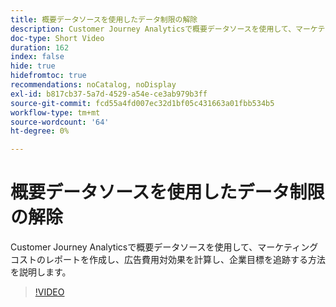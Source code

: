 ```yaml
---
title: 概要データソースを使用したデータ制限の解除
description: Customer Journey Analyticsで概要データソースを使用して、マーケティングコストのレポートを作成し、広告費用対効果を計算し、企業目標を追跡する方法を説明します。
doc-type: Short Video
duration: 162
index: false
hide: true
hidefromtoc: true
recommendations: noCatalog, noDisplay
exl-id: b817cb37-5a7d-4529-a54e-ce3ab979b3ff
source-git-commit: fcd55a4fd007ec32d1bf05c431663a01fbb534b5
workflow-type: tm+mt
source-wordcount: '64'
ht-degree: 0%

---
```


# 概要データソースを使用したデータ制限の解除

Customer Journey Analyticsで概要データソースを使用して、マーケティングコストのレポートを作成し、広告費用対効果を計算し、企業目標を追跡する方法を説明します。

<!-- 72_S103_3442450_161_breaking-data-limits-with-summary-data-sources -->
>[!VIDEO](https://video.tv.adobe.com/v/3460077/?learn=on&enablevpops=true&captions=jpn)
